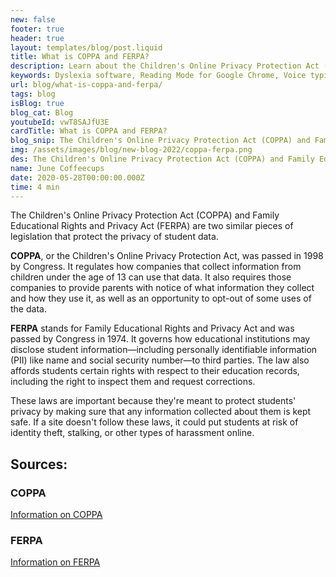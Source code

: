 ```yaml
---
new: false
footer: true
header: true
layout: templates/blog/post.liquid
title: What is COPPA and FERPA?
description: Learn about the Children's Online Privacy Protection Act (COPPA) and Family Educational Rights and Privacy Act (FERPA), two important pieces of legislation that safeguard the privacy of student data.
keywords: Dyslexia software, Reading Mode for Google Chrome, Voice typing for Chrome, Text to speech for Chrome, text reader, Immersive Reader, dyslexia fonts, accessibility software, dyslexia software, Helperbird for Edge, Helperbird for Firefox, Helperbird for Chrome, Opendyslexic for Chrome, OpenDyslexic
url: blog/what-is-coppa-and-ferpa/
tags: blog
isBlog: true
blog_cat: Blog
youtubeId: vwT8SAJfU3E
cardTitle: What is COPPA and FERPA?
blog_snip: The Children's Online Privacy Protection Act (COPPA) and Family Educational Rights and Privacy Act (FERPA) are two similar pieces of legislation that protect the privacy of student data.
img: /assets/images/blog/new-blog-2022/coppa-ferpa.png
des: The Children's Online Privacy Protection Act (COPPA) and Family Educational Rights and Privacy Act (FERPA) are two similar pieces of legislation that protect the privacy of student data.
name: June Coffeecups
date: 2020-05-28T00:00:00.000Z
time: 4 min
---
```



The Children's Online Privacy Protection Act (COPPA) and Family Educational Rights and Privacy Act
(FERPA) are two similar pieces of legislation that protect the privacy of student data.

**COPPA**, or the Children's Online Privacy Protection Act, was passed in 1998 by Congress. It
regulates how companies that collect information from children under the age of 13 can use that
data. It also requires those companies to provide parents with notice of what information they
collect and how they use it, as well as an opportunity to opt-out of some uses of the data.

**FERPA** stands for Family Educational Rights and Privacy Act and was passed by Congress in 1974.
It governs how educational institutions may disclose student information—including personally
identifiable information (PII) like name and social security number—to third parties. The law also
affords students certain rights with respect to their education records, including the right to
inspect them and request corrections.

These laws are important because they're meant to protect students' privacy by making sure that any
information collected about them is kept safe. If a site doesn't follow these laws, it could put
students at risk of identity theft, stalking, or other types of harassment online.

## Sources:

### COPPA

[Information on COPPA](https://www.ftc.gov/business-guidance/resources/complying-coppa-frequently-asked-questions?msclkid=dac21fc7ce5511ecbca94bf6327c3826)

### FERPA

[Information on FERPA](https://www.cdc.gov/phlp/publications/topic/ferpa.html?msclkid=13232553ce5611ec8741a253c1f3c01a)
